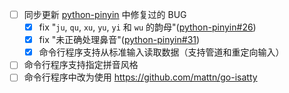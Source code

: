 
* [ ] 同步更新 [python-pinyin][1] 中修复过的 BUG
  * [x] fix "``ju``, ``qu``, ``xu``, ``yu``, ``yi`` 和 ``wu`` 的韵母"([python-pinyin#26][2])
  * [x] fix "未正确处理鼻音"([python-pinyin#31][3])
  * [x] 命令行程序支持从标准输入读取数据（支持管道和重定向输入）
* [ ] 命令行程序支持指定拼音风格
* [ ] 命令行程序中改为使用 <https://github.com/mattn/go-isatty>

[1]: https://github.com/mozillazg/python-pinyin
[2]: https://github.com/mozillazg/python-pinyin/pull/26
[3]: https://github.com/mozillazg/python-pinyin/issues/31
